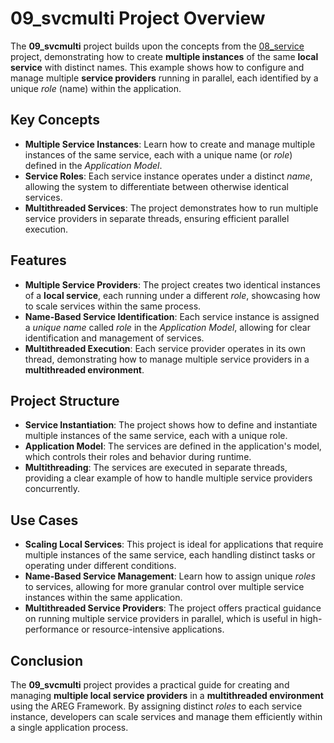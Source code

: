 # 09_svcmulti Project Overview

The **09_svcmulti** project builds upon the concepts from the [08_service](./../08_service) project, demonstrating how to create **multiple instances** of the same **local service** with distinct names. This example shows how to configure and manage multiple **service providers** running in parallel, each identified by a unique *role* (name) within the application.

## Key Concepts

- **Multiple Service Instances**: Learn how to create and manage multiple instances of the same service, each with a unique name (or *role*) defined in the *Application Model*.
- **Service Roles**: Each service instance operates under a distinct *name*, allowing the system to differentiate between otherwise identical services.
- **Multithreaded Services**: The project demonstrates how to run multiple service providers in separate threads, ensuring efficient parallel execution.

## Features

- **Multiple Service Providers**: The project creates two identical instances of a **local service**, each running under a different *role*, showcasing how to scale services within the same process.
- **Name-Based Service Identification**: Each service instance is assigned a *unique name* called *role* in the *Application Model*, allowing for clear identification and management of services.
- **Multithreaded Execution**: Each service provider operates in its own thread, demonstrating how to manage multiple service providers in a **multithreaded environment**.

## Project Structure

- **Service Instantiation**: The project shows how to define and instantiate multiple instances of the same service, each with a unique role.
- **Application Model**: The services are defined in the application's model, which controls their roles and behavior during runtime.
- **Multithreading**: The services are executed in separate threads, providing a clear example of how to handle multiple service providers concurrently.

## Use Cases

- **Scaling Local Services**: This project is ideal for applications that require multiple instances of the same service, each handling distinct tasks or operating under different conditions.
- **Name-Based Service Management**: Learn how to assign unique *roles* to services, allowing for more granular control over multiple service instances within the same application.
- **Multithreaded Service Providers**: The project offers practical guidance on running multiple service providers in parallel, which is useful in high-performance or resource-intensive applications.

## Conclusion

The **09_svcmulti** project provides a practical guide for creating and managing **multiple local service providers** in a **multithreaded environment** using the AREG Framework. By assigning distinct *roles* to each service instance, developers can scale services and manage them efficiently within a single application process.
